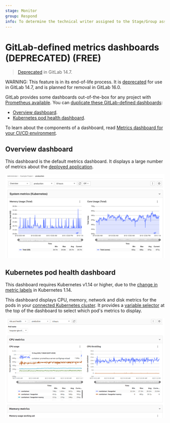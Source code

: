 ```yaml
---
stage: Monitor
group: Respond
info: To determine the technical writer assigned to the Stage/Group associated with this page, see https://about.gitlab.com/handbook/engineering/ux/technical-writing/#assignments
---
```


# GitLab-defined metrics dashboards (DEPRECATED) **(FREE)**

> [Deprecated](https://gitlab.com/gitlab-org/gitlab/-/issues/346541) in GitLab 14.7.

WARNING:
This feature is in its end-of-life process. It is [deprecated](https://gitlab.com/gitlab-org/gitlab/-/issues/346541)
for use in GitLab 14.7, and is planned for removal in GitLab 16.0.

GitLab provides some dashboards out-of-the-box for any project with
[Prometheus available](../../../user/project/integrations/prometheus.md). You can
[duplicate these GitLab-defined dashboards](index.md#duplicate-a-gitlab-defined-dashboard):

- [Overview dashboard](#overview-dashboard).
- [Kubernetes pod health dashboard](#kubernetes-pod-health-dashboard).

To learn about the components of a dashboard, read
[Metrics dashboard for your CI/CD environment](../index.md).

## Overview dashboard

This dashboard is the default metrics dashboard. It displays a large number of
metrics about the [deployed application](../index.md#configure-prometheus-to-gather-metrics).

![Example of metrics dashboard](../img/example-dashboard_v13_3.png)

## Kubernetes pod health dashboard

This dashboard requires Kubernetes v1.14 or higher, due to the
[change in metric labels](https://github.com/kubernetes/kubernetes/pull/69099)
in Kubernetes 1.14.

This dashboard displays CPU, memory, network and disk metrics for the pods in your
[connected Kubernetes cluster](../../../user/infrastructure/clusters/index.md). It provides a
[variable selector](templating_variables.md#metric_label_values-variable-type)
at the top of the dashboard to select which pod's metrics to display.

![K8s pod health dashboard](img/k8s_pod_health_dashboard_v13_3.png)
